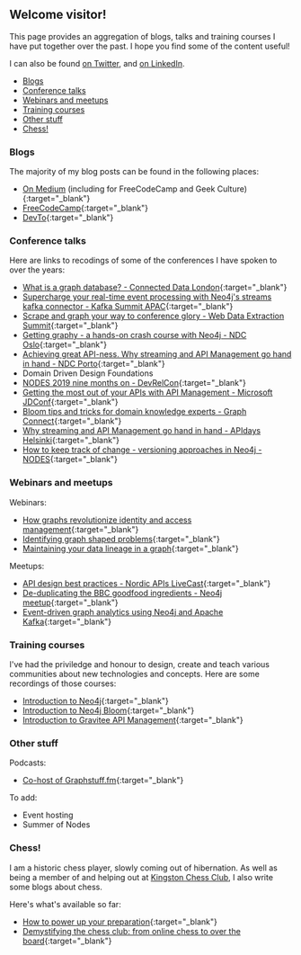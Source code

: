 ## Welcome visitor!

This page provides an aggregation of blogs, talks and training courses I have put together over the past. I hope you find some of the content useful!

I can also be found [on Twitter](https://twitter.com/ellazal), and [on LinkedIn](https://www.linkedin.com/in/ljubicalazarevic/).

- [Blogs](#blogs)
- [Conference talks](#conference-talks)
- [Webinars and meetups](#webinars-and-meetups)
- [Training courses](#training-courses)
- [Other stuff](#other-stuff)
- [Chess!](#chess)

### Blogs

The majority of my blog posts can be found in the following places:

- [On Medium](https://lju.medium.com) (including for FreeCodeCamp and Geek Culture){:target="_blank"}
- [FreeCodeCamp](https://www.freecodecamp.org/news/author/lju/){:target="_blank"}
- [DevTo](https://dev.to/lju){:target="_blank"}

### Conference talks

Here are links to recodings of some of the conferences I have spoken to over the years:

- [What is a graph database? - Connected Data London](https://www.youtube.com/watch?v=52AB97XBQp8){:target="_blank"}
- [Supercharge your real-time event processing with Neo4j's streams kafka connector - Kafka Summit APAC](https://www.confluent.io/en-gb/events/kafka-summit-apac-2021/supercharge-your-real-time-event-processing-with-neo4js-streams-kafka-connector/){:target="_blank"}
- [Scrape and graph your way to conference glory - Web Data Extraction Summit](https://www.youtube.com/watch?v=XZrUA9ZejrM&t=50s){:target="_blank"}
- [Getting graphy - a hands-on crash course with Neo4j - NDC Oslo](https://www.youtube.com/watch?v=QataQnV42Z4){:target="_blank"}
- [Achieving great API-ness. Why streaming and API Management go hand in hand - NDC Porto](https://www.youtube.com/watch?v=4zAb3vKC2Fk){:target="_blank"}
- Domain Driven Design Foundations
- [NODES 2019 nine months on - DevRelCon](https://www.youtube.com/watch?v=3kdGh6pRwrE){:target="_blank"}
- [Getting the most out of your APIs with API Management - Microsoft JDConf](https://docs.microsoft.com/en-us/events/jdconf-2022/getting-the-most-out-of-your-apis-with-api-management){:target="_blank"}
- [Bloom tips and tricks for domain knowledge experts - Graph Connect](https://www.youtube.com/watch?v=tX2OiKcIOok){:target="_blank"}
- [Why streaming and API Management go hand in hand - APIdays Helsinki](https://www.youtube.com/watch?v=U0FagjU7zsI){:target="_blank"}
- [How to keep track of change - versioning approaches in Neo4j - NODES](https://www.youtube.com/watch?v=Cm1yd8d7qv0){:target="_blank"}

### Webinars and meetups

Webinars:

- [How graphs revolutionize identity and access management](https://www.youtube.com/watch?v=Mk1QYLOeq3s){:target="_blank"}
- [Identifying graph shaped problems](https://www.youtube.com/watch?v=keZURbOo4-M){:target="_blank"}
- [Maintaining your data lineage in a graph](https://www.youtube.com/watch?v=3tWTCbrE5ls){:target="_blank"}

Meetups:

- [API design best practices - Nordic APIs LiveCast](https://www.youtube.com/watch?v=BoF6sVB8U10){:target="_blank"}
- [De-duplicating the BBC goodfood ingredients - Neo4j meetup](https://www.youtube.com/watch?v=m7aGQh8smPI){:target="_blank"}
- [Event-driven graph analytics using Neo4j and Apache Kafka](https://www.youtube.com/watch?v=ncrART5vDfY){:target="_blank"}

### Training courses

I've had the priviledge and honour to design, create and teach various communities about new technologies and concepts. Here are some recordings of those courses:

- [Introduction to Neo4j](https://www.youtube.com/watch?v=n2wgFTTZGps){:target="_blank"}
- [Introduction to Neo4j Bloom](https://www.youtube.com/watch?v=RcDmuVO33I4){:target="_blank"}
- [Introduction to Gravitee API Management](https://www.youtube.com/watch?v=o4BTVOAoqM4){:target="_blank"}

### Other stuff

Podcasts:

- [Co-host of Graphstuff.fm](https://graphstuff.fm){:target="_blank"}

To add:
- Event hosting
- Summer of Nodes

### Chess!

I am a historic chess player, slowly coming out of hibernation. As well as being a member of and helping out at [Kingston Chess Club](https://kingstonchess.com), I also write some blogs about chess. 

Here's what's available so far:

- [How to power up your preparation](https://kingstonchess.com/2021/11/10/how-to-power-up-your-preparation/){:target="_blank"}
- [Demystifying the chess club: from online chess to over the board](https://kingstonchess.com/2022/01/16/demystifying-the-chess-club-from-online-chess-to-over-the-board/){:target="_blank"}


